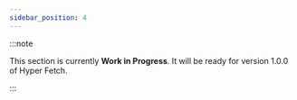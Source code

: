 ```yaml
---
sidebar_position: 4
---
```


:::note

This section is currently **Work in Progress**. It will be ready for version 1.0.0 of Hyper Fetch.

:::
